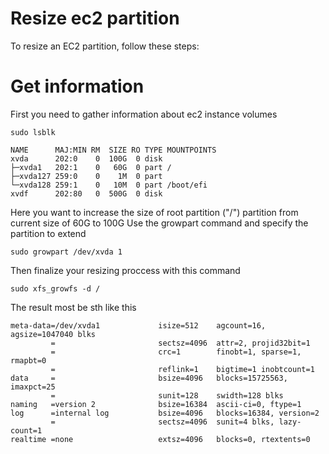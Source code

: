 # Resize ec2 partition
To resize an EC2 partition, follow these steps:

# Get information
First you need to gather information about ec2 instance volumes

```
sudo lsblk

NAME      MAJ:MIN RM  SIZE RO TYPE MOUNTPOINTS
xvda      202:0    0  100G  0 disk 
├─xvda1   202:1    0   60G  0 part /
├─xvda127 259:0    0    1M  0 part 
└─xvda128 259:1    0   10M  0 part /boot/efi
xvdf      202:80   0  500G  0 disk 

```
Here you want to increase the size of root partition ("/") partition from current size of 60G to 100G
Use the growpart command and specify the partition to extend

```
sudo growpart /dev/xvda 1
```

Then finalize your resizing proccess with this command

```
sudo xfs_growfs -d /

```
The result most be sth like this

```
meta-data=/dev/xvda1             isize=512    agcount=16, agsize=1047040 blks
         =                       sectsz=4096  attr=2, projid32bit=1
         =                       crc=1        finobt=1, sparse=1, rmapbt=0
         =                       reflink=1    bigtime=1 inobtcount=1
data     =                       bsize=4096   blocks=15725563, imaxpct=25
         =                       sunit=128    swidth=128 blks
naming   =version 2              bsize=16384  ascii-ci=0, ftype=1
log      =internal log           bsize=4096   blocks=16384, version=2
         =                       sectsz=4096  sunit=4 blks, lazy-count=1
realtime =none                   extsz=4096   blocks=0, rtextents=0
```



